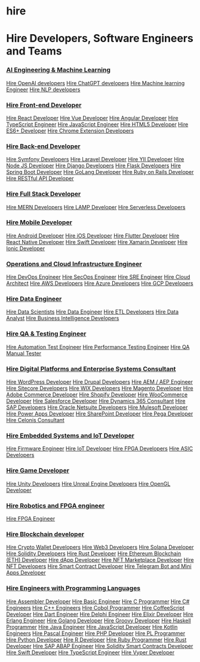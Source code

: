 # hire
<h1>Hire Developers, Software Engineers and Teams</h1>

<div class="up-mega-menu__wrapper">
<div class="up-mega-menu__column">
<div class="up-mega-menu__links">
<h3><a href="/hire/artificial-intelligence-and-machine-learning-ai-and-ml/">AI Engineering &amp; Machine Learning</a></h3>
<a href="/hire/openai/">Hire OpenAI developers</a>
<a href="/hire/chatgpt/">Hire ChatGPT developers</a>
<a href="/hire/ml/">Hire Machine learning Engineer</a>
<a href="/hire/nlp/">Hire NLP developers</a>

</div>
<div class="up-mega-menu__links">
<h3><a href="/hire/front-end-web/">Hire Front-end Developer</a></h3>
<a href="/hire/react/">Hire React Developer</a>
<a href="/hire/vue-js/">Hire Vue Developer</a>
<a href="/hire/angular/">Hire Angular Developer</a>
<a href="/hire/typescript/">Hire TypeScript Engineer</a>
<a href="/hire/javascript/">Hire JavaScript Engineer</a>
<a href="/hire/html5/">Hire HTML5 Developer</a>
<a href="/hire/es6/">Hire ES6+ Developer</a>
<a href="/hire/chrome-extension/">Hire Chrome Extension Developers</a>

</div>
<div class="up-mega-menu__links">
<h3><a href="/hire/back-end-web/">Hire Back-end Developer</a></h3>
<a href="/hire/symfony/">Hire Symfony Developers</a>
<a href="/hire/laravel/">Hire Laravel Developer</a>
<a href="/hire/yii/">Hire YII Developer</a>
<a href="/hire/node-js/">Hire Node JS Developer</a>
<a href="/hire/django/">Hire Django Developers</a>
<a href="/hire/flask/">Hire Flask Developers</a>
<a href="/hire/spring-boot/">Hire Spring Boot Developer</a>
<a href="/hire/golang/">Hire GoLang Developer</a>
<a href="/hire/ruby-on-rails-ror/">Hire Ruby on Rails Developer</a>
<a href="/hire/restful-api/">Hire RESTful API Developer</a>

</div>
<div class="up-mega-menu__links">
<h3><a href="/hire/full-stack-web/">Hire Full Stack Developer</a></h3>
<a href="/hire/mern-stack-mongodb-express-react-node/">Hire MERN Developers</a>
<a href="/hire/lamp/">Hire LAMP Developer</a>
<a href="/hire/serverless/">Hire Serverless Developers</a>

</div>
</div>
<div class="up-mega-menu__column">
<div class="up-mega-menu__links">
<h3><a href="/hire/mobile/">Hire Mobile Developer</a></h3>
<a href="/hire/android/">Hire Android Developer</a>
<a href="/hire/ios/">Hire iOS Developer</a>
<a href="/hire/flutter/">Hire Flutter Developer</a>
<a href="/hire/react-native/">Hire React Native Developer</a>
<a href="/hire/swift/">Hire Swift Developer</a>
<a href="/hire/xamarin-developers/">Hire Xamarin Developer</a>
<a href="/hire/ionic/">Hire Ionic Developer</a>

</div>
<div class="up-mega-menu__links">
<h3><a href="/hire/operations-cloud/">Operations and Cloud Infrastructure Engineer</a></h3>
<a href="/hire/devops/">Hire DevOps Engineer</a>
<a href="/hire/security-operations-secops/">Hire SecOps Engineer</a>
<a href="/hire/sre/">Hire SRE Engineer</a>
<a href="/hire/cloud-architect/">Hire Cloud Architect</a>
<a href="/hire/amazon-web-services-aws/">Hire AWS Developers</a>
<a href="/hire/azure/">Hire Azure Developers</a>
<a href="/hire/google-cloud-platform-gcp/">Hire GCP Developers</a>

</div>
<div class="up-mega-menu__links">
<h3><a href="/hire/data-engineering/">Hire Data Engineer</a></h3>
<a href="https://upstaff.com/hire/data-scientists/">Hire Data Scientists</a>
<a href="/hire/data-engineer/">Hire Data Engineer</a>
<a href="/hire/data-pipelines-etl/">Hire ETL Developers</a>
<a href="/hire/data-analyst-da/">Hire Data Analyst</a>
<a href="/hire/business-intelligence-bi/">Hire Business Intelligence Developers</a>

</div>
<div class="up-mega-menu__links">
<h3><a href="https://upstaff.com/hire/qa-testing-engineering/">Hire QA &amp; Testing Engineer</a></h3>
<a href="https://upstaff.com/hire/test-automation/">Hire Automation Test Engineer</a>
<a href="https://upstaff.com/hire/performance-testing/">Hire Performance Testing Engineer</a>
<a href="https://upstaff.com/hire/manual-qa-tester/">Hire QA Manual Tester</a>

</div>
</div>
<div class="up-mega-menu__column">
<div class="up-mega-menu__links">
<h3><a href="/hire/digital-platforms-enterprise-systems/">Hire Digital Platforms and Enterprise Systems Consultant</a></h3>
<a href="/hire/wordpress/">Hire WordPress Developer</a>
<a href="https://upstaff.com/hire/drupal/">Hire Drupal Developers</a>
<a href="/hire/adobe-experience-manager-and-platform-aem-aep/">Hire AEM / AEP Engineer</a>
<a href="/hire/sitecore/">Hire Sitecore Developers</a>
<a href="/hire/wix/">Hire WIX Developers</a>
<a href="/hire/magento/">Hire Magento Developer</a>
<a href="https://upstaff.com/hire/adobe-commerce-ex-magento/">Hire Adobe Commerce Developer</a>
<a href="/hire/shopify/">Hire Shopify Developer</a>
<a href="/hire/woocommerce/">Hire WooCommerce Developer</a>
<a href="/hire/salesforce/">Hire Salesforce Developer</a>
<a href="https://upstaff.com/hire/ms-dynamics-crm/">Hire Dynamics 365 Consultant</a>
<a href="/hire/sap/">Hire SAP Developers</a>
<a href="/hire/oracle-netsuite/">Hire Oracle Netsuite Developers</a>
<a href="/hire/mulesoft/">Hire Mulesoft Developer</a>
<a href="https://upstaff.com/hire/power-apps/">Hire Power Apps Developer</a>
<a href="/hire/microsoft-sharepoint/">Hire SharePoint Developer</a>
<a href="/hire/pega/">Hire Pega Developer</a>
<a href="/hire/celonis/">Hire Celonis Consultant</a>

</div>
<div class="up-mega-menu__links">
<h3><a href="https://upstaff.com/hire/embedded-systems-iot/">Hire Embedded Systems and IoT Developer</a></h3>
<a href="/hire/embedded-firmware/">Hire Firmware Engineer</a>
<a href="/hire/iot/">Hire IoT Developer</a>
<a href="/hire/fpga/">Hire FPGA Developers</a>
<a href="/hire/asic/">Hire ASIC Developers</a>

</div>
</div>
<div class="up-mega-menu__column">
<div class="up-mega-menu__links">
<h3><a href="https://upstaff.com/hire/game/">Hire Game Developer</a></h3>
<a href="/hire/unity/">Hire Unity Developers</a>
<a href="/hire/unreal-engine/">Hire Unreal Engine Developers</a>
<a href="/hire/opengl/">Hire OpenGL Developer</a>

</div>
<div class="up-mega-menu__links">
<h3><a href="https://upstaff.com/hire/robotics-fpga/">Hire Robotics and FPGA engineer</a></h3>
<a href="https://upstaff.com/hire/fpga/">Hire FPGA Engineer</a>

</div>
<div class="up-mega-menu__links">
<h3><a href="https://upstaff.com/hire/blockchain/">Hire Blockchain developer</a></h3>
<a href="/hire/wallets-integration-transaction-signing/">Hire Crypto Wallet Developers</a>
<a href="/hire/web3/">Hire Web3 Developers</a>
<a href="/hire/solana/">Hire Solana Developer</a>
<a href="/hire/solidity/">Hire Solidity Developers</a>
<a href="/hire/rust/">Hire Rust Developer</a>
<a href="/hire/ethereum-blockchain-eth/">Hire Ethereum Blockchain (ETH) Developer</a>
<a href="/hire/dapp/">Hire dApp Developer</a>
<a href="/hire/nft-marketplace/">Hire NFT Marketplace Developer</a>
<a href="/hire/nft-non-fungible-token/">Hire NFT Developers</a>
<a href="https://upstaff.com/hire/smart-contract-audit-security/">Hire Smart Contract Developer</a>
<a href="https://upstaff.com/hire/telegram-bots-and-mini-apps/">Hire Telegram Bot and Mini Apps Developer</a>

</div>
</div>
<div class="up-mega-menu__column">
<div class="up-mega-menu__links">
<h3><a href="/hire/hire-programming-languages/">Hire Engineers with Programming Languages</a></h3>
<a href="/hire/assembler/">Hire Assembler Developer</a>
<a href="/hire/basic/">Hire Basic Engineer</a>
<a href="/hire/c/">Hire C Programmer</a>
<a href="/hire/c-sharp/">Hire C# Engineers</a>
<a href="https://upstaff.com/hire/c-plus-plus/">Hire C++ Engineers</a>
<a href="/hire/cobol/">Hire Cobol Programmer</a>
<a href="/hire/coffeescript/">Hire CoffeeScript Developer</a>
<a href="/hire/dart/">Hire Dart Engineer</a>
<a href="https://upstaff.com/hire/delphi/">Hire Delphi Engineer</a>
<a href="/hire/elixir/">Hire Elixir Developer</a>
<a href="/hire/erlang/">Hire Erlang Engineer</a>
<a href="/hire/golang/">Hire Golang Developer</a>
<a href="/hire/groovy/">Hire Groovy Developer</a>
<a href="/hire/haskell/">Hire Haskell Programmer</a>
<a href="/hire/java/">Hire Java Engineer</a>
<a href="/hire/javascript/">Hire JavaScript Developer</a>
<a href="/hire/kotlin/">Hire Kotlin Engineers</a>
<a href="https://upstaff.com/hire/pascal/">Hire Pascal Engineer</a>
<a href="/hire/php/">Hire PHP Developer</a>
<a href="/hire/pl/">Hire PL Programmer</a>
<a href="/hire/python/">Hire Python Developer</a>
<a href="/hire/r/">Hire R Developer</a>
<a href="https://upstaff.com/hire/ruby/">Hire Ruby Programmer</a>
<a href="/hire/rust/">Hire Rust Developer</a>
<a href="/hire/sap-abap/">Hire SAP ABAP Engineer</a>
<a href="/hire/solidity/">Hire Solidity Smart Contracts Developer</a>
<a href="/hire/swift/">Hire Swift Developer</a>
<a href="/hire/typescript/">Hire TypeScript Engineer</a>
<a href="/hire/vyper/">Hire Vyper Developer</a>

</div>
</div>
</div>
